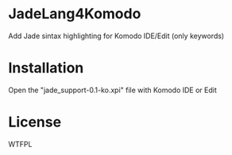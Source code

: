 JadeLang4Komodo
===============

Add Jade sintax highlighting for Komodo IDE/Edit (only keywords)


# Installation

Open the "jade_support-0.1-ko.xpi" file with Komodo IDE or Edit

# License

WTFPL
